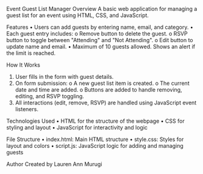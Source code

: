 Event Guest List Manager
Overview
A basic web application for managing a guest list for an event using HTML, CSS, and JavaScript.

Features
•	Users can add guests by entering name, email, and category.
•	Each guest entry includes:
o	Remove button to delete the guest.
o	RSVP button to toggle between "Attending" and "Not Attending".
o	Edit button to update name and email.
•	Maximum of 10 guests allowed. Shows an alert if the limit is reached.

How It Works
1.	User fills in the form with guest details.
2.	On form submission:
o	A new guest list item is created.
o	The current date and time are added.
o	Buttons are added to handle removing, editing, and RSVP toggling.
3.	All interactions (edit, remove, RSVP) are handled using JavaScript event listeners.

Technologies Used
•	HTML for the structure of the webpage
•	CSS for styling and layout
•	JavaScript for interactivity and logic


File Structure
•	index.html: Main HTML structure
•	style.css: Styles for layout and colors
•	script.js: JavaScript logic for adding and managing guests

Author
Created by Lauren Ann Murugi
